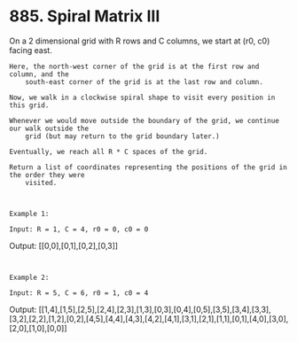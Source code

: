 # 885. Spiral Matrix III

On a 2 dimensional grid with R rows and C columns, we start at
        (r0, c0) facing east.

    Here, the north-west corner of the grid is at the first row and column, and the
        south-east corner of the grid is at the last row and column.

    Now, we walk in a clockwise spiral shape to visit every position in this grid. 

    Whenever we would move outside the boundary of the grid, we continue our walk outside the
        grid (but may return to the grid boundary later.) 

    Eventually, we reach all R * C spaces of the grid.

    Return a list of coordinates representing the positions of the grid in the order they were
        visited.

     

    Example 1:

    Input: R = 1, C = 4, r0 = 0, c0 = 0
Output: [[0,0],[0,1],[0,2],[0,3]]

     

    Example 2:

    Input: R = 5, C = 6, r0 = 1, c0 = 4
Output: [[1,4],[1,5],[2,5],[2,4],[2,3],[1,3],[0,3],[0,4],[0,5],[3,5],[3,4],[3,3],[3,2],[2,2],[1,2],[0,2],[4,5],[4,4],[4,3],[4,2],[4,1],[3,1],[2,1],[1,1],[0,1],[4,0],[3,0],[2,0],[1,0],[0,0]]